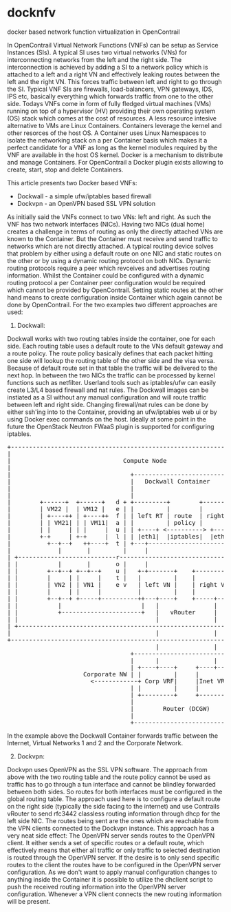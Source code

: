 # docknfv
docker based network function virtualization in OpenContrail

In OpenContrail Virtual Network Functions (VNFs) can be setup as Service Instances (SIs). A typical SI uses two virtual networks (VNs) for interconnecting networks from the left and the right side. The interconnection is achieved by adding a SI to a network policy which is attached to a left and a right VN and effectively leaking routes between the left and the right VN. This forces traffic between left and right to go through the SI. Typical VNF SIs are firewalls, load-balancers, VPN gateways, IDS, IPS etc, basically everything which forwards traffic from one to the other side. Todays VNFs come in form of fully fledged virtual machines (VMs) running on top of a hypervisor (HV) providing their own operating system (OS) stack which comes at the cost of resources. 
A less resource intesive alternative to VMs are Linux Containers. Containers leverage the kernel and other resorces of the host OS. A Container uses Linux Namespaces to isolate the networking stack on a per Container basis which makes it a perfect candidate for a VNF as long as the kernel modules required by the VNF are available in the host OS kernel. Docker is a mechanism to distribute and manage Containers. For OpenContrail a Docker plugin exists allowing to create, start, stop and delete Containers.

This article presents two Docker based VNFs:
- Dockwall - a simple ufw/iptables based firewall
- Dockvpn - an OpenVPN based SSL VPN solution

As initially said the VNFs connect to two VNs: left and right. As such the VNF has two network interfaces (NICs). Having two NICs (dual home) creates a challenge in terms of routing as only the directly attached VNs are known to the Container. But the Container must receive and send traffic to networks which are not directly attached. A typical routing device solves that problem by either using a default route on one NIC and static routes on the other or by using a dynamic routing protocol on both NICs. Dynamic routing protocols require a peer which revceives and advertises routing information. Whilst the Container could be configured with a dynamic routing protocol a per Container peer configuration would be required which cannot be provided by OpenContrail.
Setting static routes at the other hand means to create configuration inside Container which again cannot be done by OpenContrail. 
For the two examples two different approaches are used:

1. Dockwall:

Dockwall works with two routing tables inside the container, one for each side. Each routing table uses a default route to the VNs default gateway and a route policy. The route policy basically defines that each packet hitting one side will lookup the routing table of the other side and the visa versa. Because of default route set in that table the traffic will be delivered to the next hop. In between the two NICs the traffic can be processed by kernel functions such as netfilter. Userland tools such as iptables/ufw can easily create L3/L4 based firewall and nat rules. The Dockwall images can be instiated as a SI without any manual configuration and will route traffic between left and right side. Changing firewall/nat rules can be done by either ssh'ing into to the Container, providing an ufw/iptables web ui or by using Docker exec commands on the host.
Ideally at some point in the future the OpenStack Neutron FWaaS plugin is supported for configuring iptables.

<pre>
+----------------------------------------------------------------------+  
|                                                                      |  
|                               Compute Node                           |  
|                                                                      |  
|                                 +-----------------------------+      |  
|                                 |   Dockwall Container        |      |  
|                                 |                             |      |  
|                                 |                             |      |  
|        +------+  +------+   d + +---------+        +----------+ + d  |  
|        | VM22 |  | VM12 |   e | |         |        |          | | e  |  
|        | +----++ | +----++  f | | left RT | route  | right RT | | f  |  
|        | | VM21| | | VM11|  a | |         | policy |          | | a  |  
|        | |     | | |     |  u | | +----+ <----------> +-----+ | | u  |  
|        +-+     | +-+     |  l | | |eth1|  |iptables|  |eth0 | | | l  |  
|          +--+--+   ++----+  t | +---+---------------------+-+-+ | t  |  
|             |       |         |     |                     |     |    |  
| +---------------------------r---------------------------------+ | r  |  
| |           |       |       o |     |                     |   | | o  |  
| |        +--+--+ +--+--+    u |   +-+-------+    +--------+-+ | | u  |  
| |        |     | |     |    t |   |         |    |          | | | t  |  
| |        | VN2 | | VN1 |    e v   | left VN |    | right VN | | v e  |  
| |        |     | |     |          |         |    |          | |      |  
| |        +--+--+ +-----+----------++---+----+    +-----+----+ |      |  
| |           |                      |   |               |      |      |  
| |           +----------------------+   |   vRouter     |      |      |  
| |                                      |               |      |      |  
| +-------------------------------------------------------------+      |  
|                                        |               |             |  
+----------------------------------------------------------------------+  
                                         |               |                
                                  +-----------------------------+         
                                  |      |               |      |         
                                  | +----+----+     +----+----+ |         
                     Corporate NW | |         |     |         | | Internet
                       <------------+ Corp VRF|     |Inet VRF +---------->
                                  | |         |     |         | |         
                                  | +---------+     +---------+ |         
                                  |                             |         
                                  |        Router (DCGW)        |         
                                  |                             |         
                                  +-----------------------------+         
</pre>
In the example above the Dockwall Container forwards traffic between the Internet, Virtual Networks 1 and 2 and the Corporate Network.


2. Dockvpn: 

Dockvpn uses OpenVPN as the SSL VPN software. The approach from above with the two routing table and the route policy cannot be used as traffic has to go through a tun interface and cannot be blindley forwarded between both sides. So routes for both interfaces must be configured in the global routing table. The approach used here is to configure a default route on the right side (typically the side facing to the internet) and use Contrails vRouter to send rfc3442 classless routing information through dhcp for the left side NIC. The routes being sent are the ones which are reachable from the VPN clients connected to the Dockvpn instance. This approach has a very neat side effect: The OpenVPN server sends routes to the OpenVPN client. It either sends a set of specific routes or a default route, which effectively means that either all traffic or only traffic to selected destination is routed through the OpenVPN server. If the desire is to only send specific routes to the client the routes have to be configured in the OpenVPN server configuration. As we don't want to apply manual configuration changes to anything inside the Container it is possible to utilize the dhclient script to push the received routing information into the OpenVPN server configuration. Whenever a VPN client connects the new routing information will be present.

